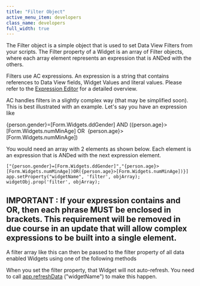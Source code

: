 ```yaml
---
title: "Filter Object"
active_menu_item: developers
class_name: developers
full_width: true
---
```



The Filter object is a simple object that is used to set Data View Filters from your scripts. The Filter property of a Widget is an array of Filter objects, where each array element represents an expression that is ANDed with the others.

Filters use AC expressions. An expression is a string that contains references to Data View fields, Widget Values and literal values. Please refer to the [Expression Editor](../../../product-guide/advanced-features/data-integration,-reporting-dashboards/data-section-properties/the-expression-editor.htm) for a detailed overview.

AC handles filters in a slightly complex way (that may be simplified soon). This is best illustrated with an example. Let's say you have an expression like

{person.gender}=[Form.Widgets.ddGender] AND ({person.age}\>[Form.Widgets.numMinAge] OR  {person.age}\>[Form.Widgets.numMinAge])

You would need an array with 2 elements as shown below. Each element is an expression that is ANDed with the next expression element.

    ["{person.gender}=[Form.Widgets.ddGender]","{person.age}>[Form.Widgets.numMinAge])OR({person.age}>[Form.Widgets.numMinAge])}]
    app.setProperty("widgetName", 'filter', objArray);
    widgetObj.prop('filter', objArray);
   

## IMPORTANT : If your expression contains and OR, then each phrase MUST be enclosed in brackets. This requirement will be removed in due course in an update that will allow complex expressions to be built into a single element.

A filter array like this can then be passed to the filter property of all data enabled Widgets using one of the following methods

When you set the filter property, that Widget will not auto-refresh. You need to call [app.refreshData](../widget-functions/refreshdata.htm) ("widgetName") to make this happen.

